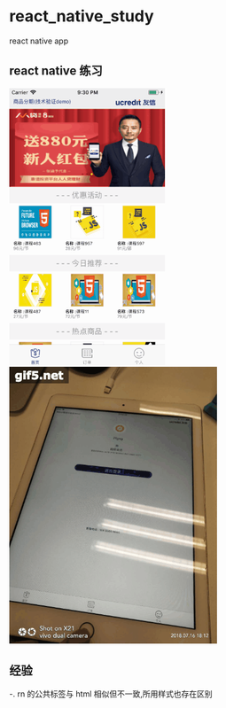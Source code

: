# react_native_study
react native app
## react native 练习
![0](./gif.gif)
![0](./gif2.gif)


## 经验
-. rn 的公共标签与 html 相似但不一致,所用样式也存在区别